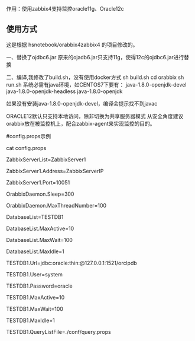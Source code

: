 作用：使用zabbix4支持监控oracle11g、Oracle12c

## 使用方式

这是根据 hsnotebook/orabbix4zabbix4 的项目修改的。


一、替换了ojdbc6.jar
   原来的ojadb6.jar只支持11g，使得12c的ojdbc6.jar进行替换

二、编译,我修改了build.sh，没有使用docker方式
sh build.sh
cd orabbix
sh run.sh
系统必需有java环境，如CENTOS7下要有：
java-1.8.0-openjdk-devel
java-1.8.0-openjdk-headless
java-1.8.0-openjdk

如果没有安装java-1.8.0-openjdk-devel，编译会提示找不到javac

ORACLE12默认只支持本地访问，除非切换为共享服务器模式
从安全角度建议orabbix放在被监控机上，配合zabbix-agent来实现监控的目的。

#config.props示例

cat config.props

ZabbixServerList=ZabbixServer1

ZabbixServer1.Address=ZabbixServerIP

ZabbixServer1.Port=10051

OrabbixDaemon.Sleep=300

OrabbixDaemon.MaxThreadNumber=100

DatabaseList=TESTDB1

DatabaseList.MaxActive=10

DatabaseList.MaxWait=100

DatabaseList.MaxIdle=1


TESTDB1.Url=jdbc:oracle:thin:@127.0.0.1:1521/orclpdb

TESTDB1.User=system

TESTDB1.Password=oracle

TESTDB1.MaxActive=10

TESTDB1.MaxWait=100

TESTDB1.MaxIdle=1

TESTDB1.QueryListFile=./conf/query.props


